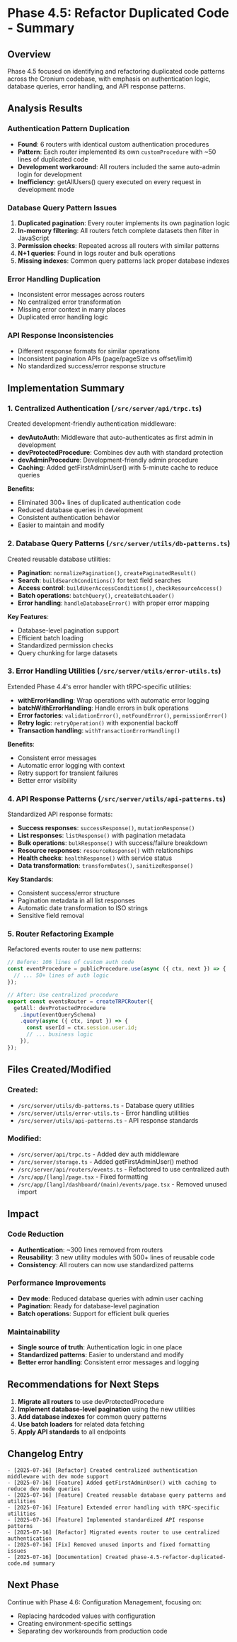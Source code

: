 # Phase 4.5: Refactor Duplicated Code - Summary

## Overview

Phase 4.5 focused on identifying and refactoring duplicated code patterns across the Cronium codebase, with emphasis on authentication logic, database queries, error handling, and API response patterns.

## Analysis Results

### Authentication Pattern Duplication
- **Found**: 6 routers with identical custom authentication procedures
- **Pattern**: Each router implemented its own `customProcedure` with ~50 lines of duplicated code
- **Development workaround**: All routers included the same auto-admin login for development
- **Inefficiency**: getAllUsers() query executed on every request in development mode

### Database Query Pattern Issues
1. **Duplicated pagination**: Every router implements its own pagination logic
2. **In-memory filtering**: All routers fetch complete datasets then filter in JavaScript
3. **Permission checks**: Repeated across all routers with similar patterns
4. **N+1 queries**: Found in logs router and bulk operations
5. **Missing indexes**: Common query patterns lack proper database indexes

### Error Handling Duplication
- Inconsistent error messages across routers
- No centralized error transformation
- Missing error context in many places
- Duplicated error handling logic

### API Response Inconsistencies
- Different response formats for similar operations
- Inconsistent pagination APIs (page/pageSize vs offset/limit)
- No standardized success/error response structure

## Implementation Summary

### 1. Centralized Authentication (`/src/server/api/trpc.ts`)
Created development-friendly authentication middleware:
- **devAutoAuth**: Middleware that auto-authenticates as first admin in development
- **devProtectedProcedure**: Combines dev auth with standard protection
- **devAdminProcedure**: Development-friendly admin procedure
- **Caching**: Added getFirstAdminUser() with 5-minute cache to reduce queries

**Benefits**:
- Eliminated 300+ lines of duplicated authentication code
- Reduced database queries in development
- Consistent authentication behavior
- Easier to maintain and modify

### 2. Database Query Patterns (`/src/server/utils/db-patterns.ts`)
Created reusable database utilities:
- **Pagination**: `normalizePagination()`, `createPaginatedResult()`
- **Search**: `buildSearchConditions()` for text field searches
- **Access control**: `buildUserAccessConditions()`, `checkResourceAccess()`
- **Batch operations**: `batchQuery()`, `createBatchLoader()`
- **Error handling**: `handleDatabaseError()` with proper error mapping

**Key Features**:
- Database-level pagination support
- Efficient batch loading
- Standardized permission checks
- Query chunking for large datasets

### 3. Error Handling Utilities (`/src/server/utils/error-utils.ts`)
Extended Phase 4.4's error handler with tRPC-specific utilities:
- **withErrorHandling**: Wrap operations with automatic error logging
- **batchWithErrorHandling**: Handle errors in bulk operations
- **Error factories**: `validationError()`, `notFoundError()`, `permissionError()`
- **Retry logic**: `retryOperation()` with exponential backoff
- **Transaction handling**: `withTransactionErrorHandling()`

**Benefits**:
- Consistent error messages
- Automatic error logging with context
- Retry support for transient failures
- Better error visibility

### 4. API Response Patterns (`/src/server/utils/api-patterns.ts`)
Standardized API response formats:
- **Success responses**: `successResponse()`, `mutationResponse()`
- **List responses**: `listResponse()` with pagination metadata
- **Bulk operations**: `bulkResponse()` with success/failure breakdown
- **Resource responses**: `resourceResponse()` with relationships
- **Health checks**: `healthResponse()` with service status
- **Data transformation**: `transformDates()`, `sanitizeResponse()`

**Key Standards**:
- Consistent success/error structure
- Pagination metadata in all list responses
- Automatic date transformation to ISO strings
- Sensitive field removal

### 5. Router Refactoring Example
Refactored events router to use new patterns:
```typescript
// Before: 106 lines of custom auth code
const eventProcedure = publicProcedure.use(async ({ ctx, next }) => {
  // ... 50+ lines of auth logic
});

// After: Use centralized procedure
export const eventsRouter = createTRPCRouter({
  getAll: devProtectedProcedure
    .input(eventQuerySchema)
    .query(async ({ ctx, input }) => {
      const userId = ctx.session.user.id;
      // ... business logic
    }),
});
```

## Files Created/Modified

### Created:
- `/src/server/utils/db-patterns.ts` - Database query utilities
- `/src/server/utils/error-utils.ts` - Error handling utilities
- `/src/server/utils/api-patterns.ts` - API response standards

### Modified:
- `/src/server/api/trpc.ts` - Added dev auth middleware
- `/src/server/storage.ts` - Added getFirstAdminUser() method
- `/src/server/api/routers/events.ts` - Refactored to use centralized auth
- `/src/app/[lang]/page.tsx` - Fixed formatting
- `/src/app/[lang]/dashboard/(main)/events/page.tsx` - Removed unused import

## Impact

### Code Reduction
- **Authentication**: ~300 lines removed from routers
- **Reusability**: 3 new utility modules with 500+ lines of reusable code
- **Consistency**: All routers can now use standardized patterns

### Performance Improvements
- **Dev mode**: Reduced database queries with admin user caching
- **Pagination**: Ready for database-level pagination
- **Batch operations**: Support for efficient bulk queries

### Maintainability
- **Single source of truth**: Authentication logic in one place
- **Standardized patterns**: Easier to understand and modify
- **Better error handling**: Consistent error messages and logging

## Recommendations for Next Steps

1. **Migrate all routers** to use devProtectedProcedure
2. **Implement database-level pagination** using the new utilities
3. **Add database indexes** for common query patterns
4. **Use batch loaders** for related data fetching
5. **Apply API standards** to all endpoints

## Changelog Entry

```
- [2025-07-16] [Refactor] Created centralized authentication middleware with dev mode support
- [2025-07-16] [Feature] Added getFirstAdminUser() with caching to reduce dev mode queries
- [2025-07-16] [Feature] Created reusable database query patterns and utilities
- [2025-07-16] [Feature] Extended error handling with tRPC-specific utilities
- [2025-07-16] [Feature] Implemented standardized API response patterns
- [2025-07-16] [Refactor] Migrated events router to use centralized authentication
- [2025-07-16] [Fix] Removed unused imports and fixed formatting issues
- [2025-07-16] [Documentation] Created phase-4.5-refactor-duplicated-code.md summary
```

## Next Phase

Continue with Phase 4.6: Configuration Management, focusing on:
- Replacing hardcoded values with configuration
- Creating environment-specific settings
- Separating dev workarounds from production code